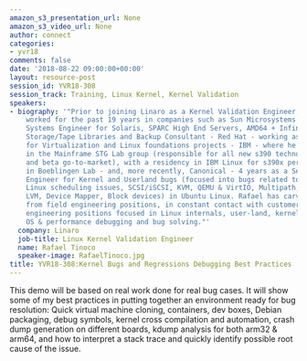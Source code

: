 ```yaml
---
amazon_s3_presentation_url: None
amazon_s3_video_url: None
author: connect
categories:
- yvr18
comments: false
date: '2018-08-22 09:00:00+00:00'
layout: resource-post
session_id: YVR18-308
session_track: Training, Linux Kernel, Kernel Validation
speakers:
- biography: '"Prior to joining Linaro as a Kernel Validation Engineer, Rafael has
    worked for the past 19 years in companies such as Sun Microsystems - 8 years as
    Systems Engineer for Solaris, SPARC High End Servers, AMD64 + Infiniband HPC projects,
    Storage/Tape Libraries and Backup Consultant - Red Hat - working as Systems Engineer
    for Virtualization and Linux foundations projects - IBM - where he worked 4 years
    in the Mainframe STG Lab group (responsible for all new s390 technologies studies/implementations
    and beta go-to-market), with a residency in IBM Linux for s390x performance group
    in Boeblingen Lab - and, more recently, Canonical - 4 years as a Senior Sustaining
    Engineer for Kernel and Userland bugs (focused into bugs related to All User-land,
    Linux scheduling issues, SCSI/iSCSI, KVM, QEMU & VirtIO, Multipath, Clustering,
    LVM, Device Mapper, Block devices) in Ubuntu Linux. Rafael has carved his career
    from field engineering positions, in constant contact with customers, into pure
    engineering positions focused in Linux internals, user-land, kernel and general
    OS & performance debugging and bug solving."'
  company: Linaro
  job-title: Linux Kernel Validation Engineer
  name: Rafael Tinoco
  speaker-image: RafaelTinoco.jpg
title: YVR18-308:Kernel Bugs and Regressions Debugging Best Practices
---
```


This demo will be based on real work done for real bug cases. It will show some of my best practices in putting together an environment ready for bug resolution: Quick virtual machine cloning, containers, dev boxes, Debian packaging, debug symbols, kernel cross compilation and automation, crash dump generation on different boards,  kdump analysis for both arm32 & arm64, and how to interpret a stack trace and quickly identify possible root cause of the issue.